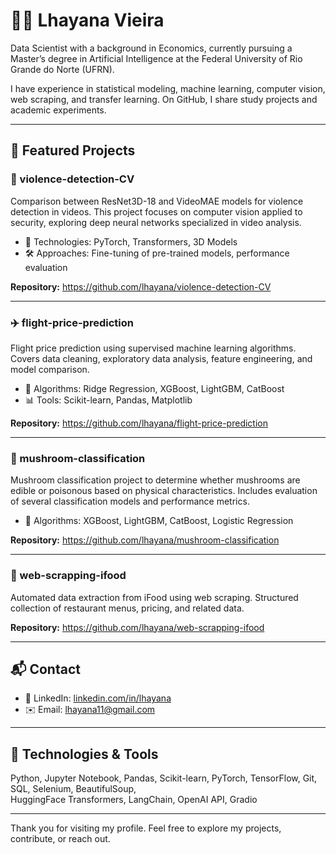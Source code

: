 # 👩‍💻 Lhayana Vieira

Data Scientist with a background in Economics, currently pursuing a Master’s degree in Artificial Intelligence at the Federal University of Rio Grande do Norte (UFRN).

I have experience in statistical modeling, machine learning, computer vision, web scraping, and transfer learning. On GitHub, I share study projects and academic experiments.

---

## 🚀 Featured Projects

### 🎥 violence-detection-CV
Comparison between ResNet3D-18 and VideoMAE models for violence detection in videos. This project focuses on computer vision applied to security, exploring deep neural networks specialized in video analysis.

- 🧠 Technologies: PyTorch, Transformers, 3D Models  
- 🛠️ Approaches: Fine-tuning of pre-trained models, performance evaluation  

**Repository:** https://github.com/lhayana/violence-detection-CV

---

### ✈️ flight-price-prediction
Flight price prediction using supervised machine learning algorithms. Covers data cleaning, exploratory data analysis, feature engineering, and model comparison.

- 🧮 Algorithms: Ridge Regression, XGBoost, LightGBM, CatBoost  
- 📊 Tools: Scikit-learn, Pandas, Matplotlib  

**Repository:** https://github.com/lhayana/flight-price-prediction

---

### 🍄 mushroom-classification
Mushroom classification project to determine whether mushrooms are edible or poisonous based on physical characteristics. Includes evaluation of several classification models and performance metrics.

- 🌿 Algorithms: XGBoost, LightGBM, CatBoost, Logistic Regression  

**Repository:** https://github.com/lhayana/mushroom-classification

---

### 🍔 web-scrapping-ifood
Automated data extraction from iFood using web scraping. Structured collection of restaurant menus, pricing, and related data.

**Repository:** https://github.com/lhayana/web-scrapping-ifood

---

## 📬 Contact

- 💼 LinkedIn: [linkedin.com/in/lhayana](https://www.linkedin.com/in/lhayana)  
- ✉️ Email: lhayana11@gmail.com

---

## 🧰 Technologies & Tools

Python, Jupyter Notebook, Pandas, Scikit-learn, PyTorch, TensorFlow, Git, SQL, Selenium, BeautifulSoup,  
HuggingFace Transformers, LangChain, OpenAI API, Gradio

---

Thank you for visiting my profile. Feel free to explore my projects, contribute, or reach out.
